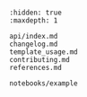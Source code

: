 ```{include} ../README.md

```

```{toctree}
:hidden: true
:maxdepth: 1

api/index.md
changelog.md
template_usage.md
contributing.md
references.md

notebooks/example
```

